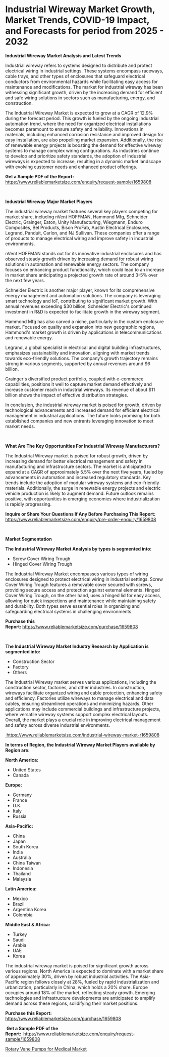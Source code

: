 <p><h1>Industrial Wireway Market Growth, Market Trends, COVID-19 Impact, and Forecasts for period from 2025 - 2032</h1></p><p><strong>Industrial Wireway Market Analysis and Latest Trends</strong></p>
<p><p>Industrial wireway refers to systems designed to distribute and protect electrical wiring in industrial settings. These systems encompass raceways, cable trays, and other types of enclosures that safeguard electrical conductors from environmental hazards while facilitating easy access for maintenance and modifications. The market for industrial wireway has been witnessing significant growth, driven by the increasing demand for efficient and safe wiring solutions in sectors such as manufacturing, energy, and construction.</p><p>The Industrial Wireway Market is expected to grow at a CAGR of 12.9% during the forecast period. This growth is fueled by the ongoing industrial automation trend, where the need for organized electrical installations becomes paramount to ensure safety and reliability. Innovations in materials, including enhanced corrosion resistance and improved design for easy installation, are also propelling market expansion. Additionally, the rise of renewable energy projects is boosting the demand for effective wireway systems to manage complex wiring configurations. As industries continue to develop and prioritize safety standards, the adoption of industrial wireways is expected to increase, resulting in a dynamic market landscape with evolving customer needs and enhanced product offerings.</p></p>
<p><strong>Get a Sample PDF of the Report:&nbsp;</strong> <a href="https://www.reliablemarketsize.com/enquiry/request-sample/1659808?utm_campaign=2294&utm_medium=2&utm_source=Github&utm_content=ia&utm_term=23032025&utm_id=industrial-wireway">https://www.reliablemarketsize.com/enquiry/request-sample/1659808</a></p>
<p>&nbsp;</p>
<p><strong>Industrial Wireway Major Market Players</strong></p>
<p><p>The industrial wireway market features several key players competing for market share, including nVent HOFFMAN, Hammond Mfg, Schneider Electric, Grainger, Eaton, Unity Manufacturing, Wiegmann, Enduro Composites, Bel Products, Bison ProFab, Austin Electrical Enclosures, Legrand, Panduit, Carlon, and NJ Sullivan. These companies offer a range of products to manage electrical wiring and improve safety in industrial environments.</p><p>nVent HOFFMAN stands out for its innovative industrial enclosures and has observed steady growth driven by increasing demand for robust wiring solutions in automation and renewable energy sectors. The company focuses on enhancing product functionality, which could lead to an increase in market share anticipating a projected growth rate of around 3-5% over the next few years.</p><p>Schneider Electric is another major player, known for its comprehensive energy management and automation solutions. The company is leveraging smart technology and IoT, contributing to significant market growth. With annual revenues exceeding $30 billion, Schneider Electric's continued investment in R&D is expected to facilitate growth in the wireway segment.</p><p>Hammond Mfg has also carved a niche, particularly in the custom enclosure market. Focused on quality and expansion into new geographic regions, Hammond's market growth is driven by applications in telecommunications and renewable energy.</p><p>Legrand, a global specialist in electrical and digital building infrastructures, emphasizes sustainability and innovation, aligning with market trends towards eco-friendly solutions. The company’s growth trajectory remains strong in various segments, supported by annual revenues around $6 billion.</p><p>Grainger's diversified product portfolio, coupled with e-commerce capabilities, positions it well to capture market demand effectively and increase customer reach in industrial wireways. Its revenue of about $11 billion shows the impact of effective distribution strategies.</p><p>In conclusion, the industrial wireway market is poised for growth, driven by technological advancements and increased demand for efficient electrical management in industrial applications. The future looks promising for both established companies and new entrants leveraging innovation to meet market needs.</p></p>
<p>&nbsp;</p>
<p><strong>What Are The Key Opportunities For Industrial Wireway Manufacturers?</strong></p>
<p><p>The Industrial Wireway market is poised for robust growth, driven by increasing demand for better electrical management and safety in manufacturing and infrastructure sectors. The market is anticipated to expand at a CAGR of approximately 5.5% over the next five years, fueled by advancements in automation and increased regulatory standards. Key trends include the adoption of modular wireway systems and eco-friendly materials. Additionally, the surge in renewable energy projects and electric vehicle production is likely to augment demand. Future outlook remains positive, with opportunities in emerging economies where industrialization is rapidly progressing.</p></p>
<p><strong>Inquire or Share Your Questions If Any Before Purchasing This Report:</strong> <a href="https://www.reliablemarketsize.com/enquiry/pre-order-enquiry/1659808?utm_campaign=2294&utm_medium=2&utm_source=Github&utm_content=ia&utm_term=23032025&utm_id=industrial-wireway">https://www.reliablemarketsize.com/enquiry/pre-order-enquiry/1659808</a></p>
<p>&nbsp;</p>
<p><strong>Market Segmentation</strong></p>
<p><strong>The Industrial Wireway Market Analysis by types is segmented into:</strong></p>
<p><ul><li>Screw Cover Wiring Trough</li><li>Hinged Cover Wiring Trough</li></ul></p>
<p><p>The Industrial Wireway Market encompasses various types of wiring enclosures designed to protect electrical wiring in industrial settings. Screw Cover Wiring Trough features a removable cover secured with screws, providing secure access and protection against external elements. Hinged Cover Wiring Trough, on the other hand, uses a hinged lid for easy access, allowing for quick inspections and maintenance while maintaining safety and durability. Both types serve essential roles in organizing and safeguarding electrical systems in challenging environments.</p></p>
<p><strong>Purchase this Report:&nbsp;</strong><a href="https://www.reliablemarketsize.com/purchase/1659808?utm_campaign=2294&utm_medium=2&utm_source=Github&utm_content=ia&utm_term=23032025&utm_id=industrial-wireway">https://www.reliablemarketsize.com/purchase/1659808</a></p>
<p>&nbsp;</p>
<p><strong>The Industrial Wireway Market Industry Research by Application is segmented into:</strong></p>
<p><ul><li>Construction Sector</li><li>Factory</li><li>Others</li></ul></p>
<p><p>The Industrial Wireway market serves various applications, including the construction sector, factories, and other industries. In construction, wireways facilitate organized wiring and cable protection, enhancing safety and efficiency. Factories utilize wireways to manage electrical and data cables, ensuring streamlined operations and minimizing hazards. Other applications may include commercial buildings and infrastructure projects, where versatile wireway systems support complex electrical layouts. Overall, the market plays a crucial role in improving electrical management and safety across diverse industrial environments.</p></p>
<p><a href="https://www.reliablemarketsize.com/industrial-wireway-market-r1659808?utm_campaign=2294&utm_medium=2&utm_source=Github&utm_content=ia&utm_term=23032025&utm_id=industrial-wireway">&nbsp;https://www.reliablemarketsize.com/industrial-wireway-market-r1659808</a></p>
<p><strong>In terms of Region, the Industrial Wireway Market Players available by Region are:</strong></p>
<p>
    <p> <strong> North America: </strong>
        <ul>
            <li>United States</li>
            <li>Canada</li>
        </ul>
        </p> 
    <p> <strong> Europe: </strong>
        <ul>
            <li>Germany</li>
            <li>France</li>
            <li>U.K.</li>
            <li>Italy</li>
            <li>Russia</li>
        </ul>
        </p> 
    <p> <strong> Asia-Pacific: </strong>
        <ul>
            <li>China</li>
            <li>Japan</li>
            <li>South Korea</li>
            <li>India</li>
            <li>Australia</li>
            <li>China Taiwan</li>
            <li>Indonesia</li>
            <li>Thailand</li>
            <li>Malaysia</li>
        </ul>
        </p> 
    <p> <strong> Latin America: </strong>
        <ul>
            <li>Mexico</li>
            <li>Brazil</li>
            <li>Argentina Korea</li>
            <li>Colombia</li>
        </ul>
        </p> 
    <p> <strong> Middle East & Africa: </strong>
        <ul>
            <li>Turkey</li>
            <li>Saudi</li>
            <li>Arabia</li>
            <li>UAE</li>
            <li>Korea</li>
        </ul>
    </p>
    </p>
<p><p>The industrial wireway market is poised for significant growth across various regions. North America is expected to dominate with a market share of approximately 30%, driven by robust industrial activities. The Asia-Pacific region follows closely at 28%, fueled by rapid industrialization and urbanization, particularly in China, which holds a 20% share. Europe occupies around 18% of the market, reflecting steady growth. Emerging technologies and infrastructure developments are anticipated to amplify demand across these regions, solidifying their market positions.</p></p>
<p><strong>Purchase this Report: </strong><a href="https://www.reliablemarketsize.com/purchase/1659808?utm_campaign=2294&utm_medium=2&utm_source=Github&utm_content=ia&utm_term=23032025&utm_id=industrial-wireway">https://www.reliablemarketsize.com/purchase/1659808</a></p>
<p>&nbsp;<strong>Get a Sample PDF of the Report:&nbsp;&nbsp;</strong><a href="https://www.reliablemarketsize.com/enquiry/request-sample/1659808?utm_campaign=2294&utm_medium=2&utm_source=Github&utm_content=ia&utm_term=23032025&utm_id=industrial-wireway">https://www.reliablemarketsize.com/enquiry/request-sample/1659808</a></p>
<p><strong></strong></p>
<p><p><a href="https://github.com/OlenFleming68/Market-Research-Report-List-1/blob/main/rotary-vane-pumps-for-medical-market.md?utm_campaign=2294&utm_medium=2&utm_source=Github&utm_content=ia&utm_term=23032025&utm_id=industrial-wireway">Rotary Vane Pumps for Medical Market</a></p></p>